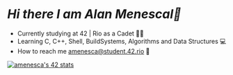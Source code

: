 # ***Hi there I am Alan Menescal👋***
- Currently studying at 42 | Rio as a Cadet 👨‍💻
- Learning C, C++, Shell, BuildSystems, Algorithms and Data Structures 💻
- How to reach me amenesca@student.42.rio 📧

[![amenesca's 42 stats](https://badge42.vercel.app/api/v2/cl4mzk6kp001109i3vjrywrb2/stats?cursusId=21&coalitionId=undefined)](https://github.com/JaeSeoKim/badge42)
